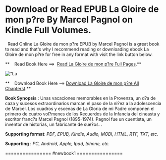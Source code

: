  **Download or Read EPUB La Gloire de mon p?re By Marcel Pagnol on Kindle Full Volumes.**
========================================================================================

  Read Online La Gloire de mon p?re EPUB by Marcel Pagnol is a great book to read and that's why I recommend reading or downloading ebook La Gloire de mon p?re for free in any format with visit the link button below.

**    Read Book Here ==>  [Read La Gloire de mon p?re Full Pages](https://newbookintheword.blogspot.com/id/2877065073).**

![\"La](\"https://i.gr-assets.com/images/S/compressed.photo.goodreads.com/books/1332596026l/220334._SY160_.jpg\")

**    Download Book Here ==> [Download La Gloire de mon p?re All Chapterst](https://newbookintheword.blogspot.com/id/2877065073).**

**Book Synopsis** : Unas vacaciones memorables en la Provenza, un d?a de caza y sucesos extraordinarios marcan el paso de la ni?ez a la adolescencia de Marcel. Los cuadros y escenas de La Gloria de mi Padre componen el primero de cuatro vol?menes de los Recuerdos de la Infancia del cineasta y escritor franc?s Marcel Pagnol (1895-1974). Pagnol fue un cuentista, un inventor de historias, un fabricante de sue?os. .

**Supporting format**: _PDF, EPUB, Kindle, Audio, MOBI, HTML, RTF, TXT, etc._

**Supporting** : _PC, Android, Apple, Ipad, Iphone, etc._

================ #newbook1 ================